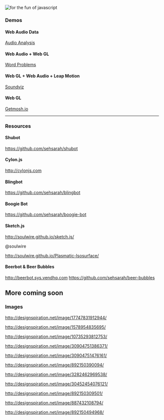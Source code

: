 ![for the fun of javascript](https://cloud.githubusercontent.com/assets/1064684/7306797/1cfb06a0-ea5c-11e4-9305-f9b4732bd20f.png)


### Demos

#### Web Audio Data

<a href="http://www.airtightinteractive.com/demos/js/uberviz/audioanalysis/" target="_blank">Audio Analysis</a>

#### Web Audio + Web GL

<a href="http://www.airtightinteractive.com/demos/js/uberviz/wordproblems/" target="_blank">Word Problems</a>

#### Web GL + Web Audio + Leap Motion

<a href="http://all.toolprototype.com/soundviz/" target="_blank">Soundviz</a>

#### Web GL

<a href="http://getmosh.io" target="_blank">Getmosh.io</a>

________

### Resources

#### Shubot

https://github.com/sehsarah/shubot


#### Cylon.js

http://cylonjs.com

#### Blingbot

https://github.com/sehsarah/blingbot

#### Boogie Bot

https://github.com/sehsarah/boogie-bot

#### Sketch.js

http://soulwire.github.io/sketch.js/

@soulwire

http://soulwire.github.io/Plasmatic-Isosurface/

#### Beerbot & Beer Bubbles

http://beerbot.sys.vendhq.com
https://github.com/sehsarah/beer-bubbles


## More coming soon


### Images

http://designspiration.net/image/17747831912944/

http://designspiration.net/image/1578954835695/

http://designspiration.net/image/10735293812753/ 

http://designspiration.net/image/30904751386371/

http://designspiration.net/image/30904751476161/ 

http://designspiration.net/image/892150390094/

http://designspiration.net/image/3282462969538/ 

http://designspiration.net/image/30452454076121/

http://designspiration.net/image/892150309501/

http://designspiration.net/image/887432108794/

http://designspiration.net/image/892150494968/
